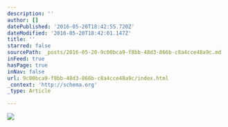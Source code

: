 ```yaml
---
description: ''
author: []
datePublished: '2016-05-20T18:42:55.720Z'
dateModified: '2016-05-20T18:42:01.147Z'
title: ''
starred: false
sourcePath: _posts/2016-05-20-9c00bca9-f8bb-48d3-866b-c8a4cce48a9c.md
inFeed: true
hasPage: true
inNav: false
url: 9c00bca9-f8bb-48d3-866b-c8a4cce48a9c/index.html
_context: 'http://schema.org'
_type: Article

---
```

![](https://the-grid-user-content.s3-us-west-2.amazonaws.com/0a138fd6-b7e7-40e3-af0d-6de70b28f216.png)